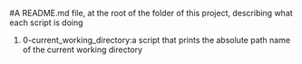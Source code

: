 #A README.md file, at the root of the folder of this project, describing what each script is doing
1. 0-current_working_directory:a script that prints the absolute path name of the current working directory
